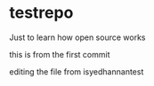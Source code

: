 # testrepo
Just to learn how open source works


this is from the first commit

editing the file from isyedhannantest

